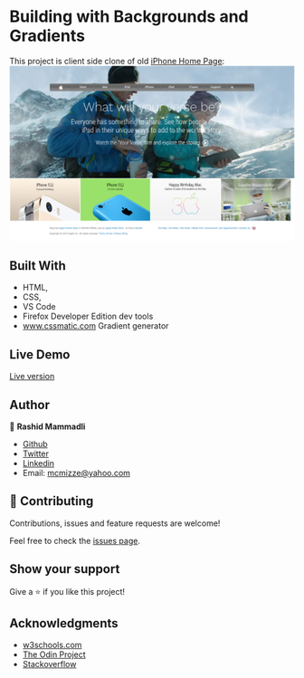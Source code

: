 # Building with Backgrounds and Gradients

This project is client side clone of old <a href="https://web.archive.org/web/20140301004610/http://www.apple.com/"  target="_blank">iPhone Home Page</a>: 
![screenshot](https://github.com/8Bts/Building-with-Backgrounds-and-Gradients/blob/apple-home/images/app-screenshot.png)

## Built With

- HTML,
- CSS,
- VS Code
- Firefox Developer Edition dev tools
- www.cssmatic.com Gradient generator

## Live Demo

<a href="https://github.com/8Bts/Building-with-Backgrounds-and-Gradients/blob/apple-home/index.html" target="_blank">Live version</a>

## Author

👤 **Rashid Mammadli**

- <a href="https://github.com/8Bts" target="_blank">Github</a> 
- <a href="https://twitter.com/Rasheed49705929" target="_blank">Twitter</a> 
- <a href="https://www.linkedin.com/in/rashid-mammadli-62b9b1171/" target="_blank">Linkedin</a> 
- Email: mcmizze@yahoo.com

## 🤝 Contributing

Contributions, issues and feature requests are welcome!

Feel free to check the <a href="https://github.com/8Bts/Building-with-Backgrounds-and-Gradients/issues" target="_blank">issues page</a>.

## Show your support

Give a ⭐️ if you like this project!

## Acknowledgments

- <a href="https://www.w3schools.com/" target="_blank">w3schools.com</a> 
- <a href="https://www.theodinproject.com/" target="_blank">The Odin Project</a>
- <a href="https://www.stackoverflow.com/" target="_blank">Stackoverflow</a>
